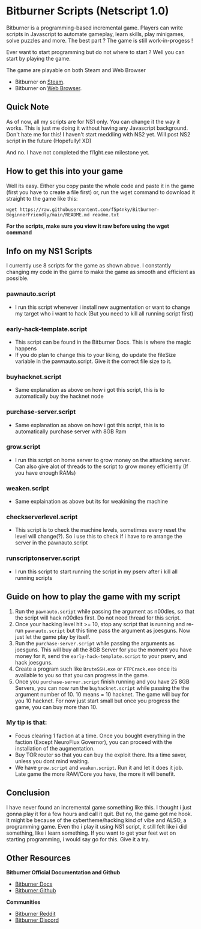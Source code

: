 # Bitburner Scripts (Netscript 1.0)

Bitburner is a programming-based incremental game. Players can write scripts in Javascript to automate gameplay, learn skills, play minigames, solve puzzles and more. 
The best part ? The game is still work-in-progess !

Ever want to start programming but do not where to start ? Well you can start by playing the game.  

The game are playable on both Steam and Web Browser
- Bitburner on [Steam](https://store.steampowered.com/app/1812820/Bitburner/).
- Bitburner on [Web Browser](https://danielyxie.github.io/bitburner/).

## Quick Note 

As of now, all my scripts are for NS1 only. You can change it the way it works. This is just me doing it without having any Javascript background. Don't hate me for this!
I haven't start meddling with NS2 yet. Will post NS2 script in the future (Hopefully! XD)

And no. I have not completed the fl1ght.exe milestone yet. 

## How to get this into your game 

Well its easy. Either you copy paste the whole code and paste it in the game (first you have to create a file first) or, 
run the wget command to download it straight to the game like this: 

```wget https://raw.githubusercontent.com/f5p4nky/Bitburner-BeginnerFriendly/main/README.md readme.txt```

**For the scripts, make sure you view it raw before using the wget command**

## Info on my NS1 Scripts 

I currently use 8 scripts for the game as shown above. I constantly changing my code in the game to make the game as smooth and efficient as possible. 

### pawnauto.script 
  - I run this script whenever i install new augmentation or want to change my target who i want to hack (But you need to kill all running script first)
### early-hack-template.script
  - This script can be found in the Bitburner Docs. This is where the magic happens
  - If you do plan to change this to your liking, do update the fileSize variable in the pawnauto.script. Give it the correct file size to it. 
### buyhacknet.script
  - Same explanation as above on how i got this script, this is to automatically buy the hacknet node
### purchase-server.script
  - Same explanation as above on how i got this script, this is to automatically purchase server with 8GB Ram
### grow.script
  - I run this script on home server to grow money on the attacking server. Can also give alot of threads to the script to grow money efficiently (If you have enough RAMs)
### weaken.script
  - Same explaination as above but its for weakining the machine
### checkserverlevel.script
  - This script is to check the machine levels, sometimes every reset the level will change(?). So i use this to check if i have to re arrange the server in the pawnauto.script 
### runscriptonserver.script
  - I run this script to start running the script in my pserv after i kill all running scripts 

## Guide on how to play the game with my script 

1) Run the ```pawnauto.script``` while passing the argument as n00dles, so that the script will hack n00dles first. Do not need thread for this script.
2) Once your hacking level hit >= 10, stop any script that is running and re-run ```pawnauto.script``` but this time pass the argument as joesguns. Now just let the game play by itself.
3) Run the ```purchase-server.script``` while passing the arguments as joesguns. This will buy all the 8GB Server for you the moment you have money for it, send the ```early-hack-template.script``` to your pserv, and hack joesguns. 
4) Create a program such like ```BruteSSH.exe``` or ```FTPCrack.exe``` once its available to you so that you can progress in the game. 
5) Once you ```purchase-server.script``` finish running and you have 25 8GB Servers, you can now run the ```buyhacknet.script``` while passing the the argument number of 10. 10 means = 10 hacknet. The game will buy for you 10 hacknet. For now just start small but once you progress the game, you can buy more than 10.

### My tip is that: 

- Focus clearing 1 faction at a time. Once you bought everything in the faction (Except NeuroFlux Governor), you can proceed with the installation of the augmentation.
- Buy TOR router so that you can buy the exploit there. Its a time saver, unless you dont mind waiting.
- We have ```grow.script``` and ```weaken.script```. Run it and let it does it job. Late game the more RAM/Core you have, the more it will benefit.

## Conclusion

I have never found an incremental game something like this. I thought i just gonna play it for a few hours and call it quit. But no, the game got me hook. It might be because of the cybertheme/hacking kind of vibe and ALSO, a programming game. Even tho i play it using NS1 script, it still felt like i did something, like i learn something. If you want to get your feet wet on starting programming, i would say go for this. Give it a try. 

## Other Resources

**Bitburner Official Documentation and Github**
- [Bitburner Docs](https://bitburner.readthedocs.io/en/latest/index.html)
- [Bitburner Github](https://github.com/danielyxie/bitburner)

**Communities**
- [Bitburner Reddit](https://www.reddit.com/r/Bitburner/)
- [Bitburner Discord](https://discord.gg/beGhWtcSdX)


